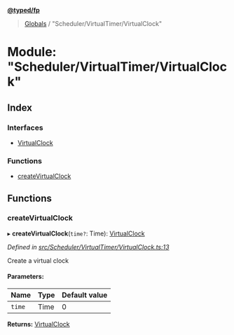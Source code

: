 **[@typed/fp](../README.md)**

> [Globals](../globals.md) / "Scheduler/VirtualTimer/VirtualClock"

# Module: "Scheduler/VirtualTimer/VirtualClock"

## Index

### Interfaces

* [VirtualClock](../interfaces/_scheduler_virtualtimer_virtualclock_.virtualclock.md)

### Functions

* [createVirtualClock](_scheduler_virtualtimer_virtualclock_.md#createvirtualclock)

## Functions

### createVirtualClock

▸ **createVirtualClock**(`time?`: Time): [VirtualClock](../interfaces/_scheduler_virtualtimer_virtualclock_.virtualclock.md)

*Defined in [src/Scheduler/VirtualTimer/VirtualClock.ts:13](https://github.com/TylorS/typed-fp/blob/559f273/src/Scheduler/VirtualTimer/VirtualClock.ts#L13)*

Create a virtual clock

#### Parameters:

Name | Type | Default value |
------ | ------ | ------ |
`time` | Time | 0 |

**Returns:** [VirtualClock](../interfaces/_scheduler_virtualtimer_virtualclock_.virtualclock.md)
